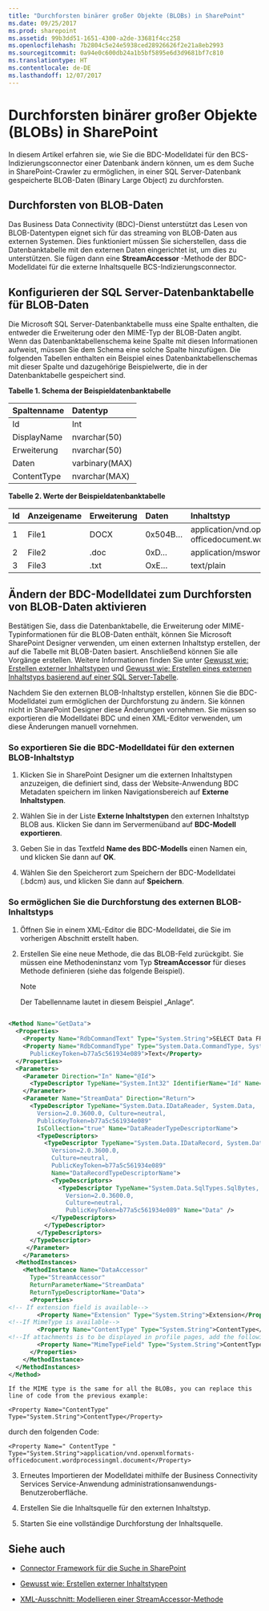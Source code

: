 ```yaml
---
title: "Durchforsten binärer großer Objekte (BLOBs) in SharePoint"
ms.date: 09/25/2017
ms.prod: sharepoint
ms.assetid: 99b3dd51-1651-4300-a2de-33681f4cc258
ms.openlocfilehash: 7b2804c5e24e5938ced28926626f2e21a8eb2993
ms.sourcegitcommit: 0a94e0c600db24a1b5bf5895e6d3d9681bf7c810
ms.translationtype: HT
ms.contentlocale: de-DE
ms.lasthandoff: 12/07/2017
---
```

# <a name="crawl-binary-large-objects-blobs-in-sharepoint"></a>Durchforsten binärer großer Objekte (BLOBs) in SharePoint

In diesem Artikel erfahren sie, wie Sie die BDC-Modelldatei für den BCS-Indizierungsconnector einer Datenbank ändern können, um es dem Suche in SharePoint-Crawler zu ermöglichen, in einer SQL Server-Datenbank gespeicherte BLOB-Daten (Binary Large Object) zu durchforsten.

## <a name="crawling-blob-data"></a>Durchforsten von BLOB-Daten
<a name="HowToCrawlBlobs_CrawlingBlobData"> </a>

Das Business Data Connectivity (BDC)-Dienst unterstützt das Lesen von BLOB-Datentypen eignet sich für das streaming von BLOB-Daten aus externen Systemen. Dies funktioniert müssen Sie sicherstellen, dass die Datenbanktabelle mit den externen Daten eingerichtet ist, um dies zu unterstützen. Sie fügen dann eine **StreamAccessor** -Methode der BDC-Modelldatei für die externe Inhaltsquelle BCS-Indizierungsconnector.
  
    
    

## <a name="configuring-the-sql-server-database-table-for-blob-data"></a>Konfigurieren der SQL Server-Datenbanktabelle für BLOB-Daten
<a name="HowToCrawlBlobs_ConfiguringSQL"> </a>

Die Microsoft SQL Server-Datenbanktabelle muss eine Spalte enthalten, die entweder die Erweiterung oder den MIME-Typ der BLOB-Daten angibt. Wenn das Datenbanktabellenschema keine Spalte mit diesen Informationen aufweist, müssen Sie dem Schema eine solche Spalte hinzufügen. Die folgenden Tabellen enthalten ein Beispiel eines Datenbanktabellenschemas mit dieser Spalte und dazugehörige Beispielwerte, die in der Datenbanktabelle gespeichert sind.
  
    
    

**Tabelle 1. Schema der Beispieldatenbanktabelle**


|**Spaltenname**|**Datentyp**|
|:-----|:-----|
|Id  <br/> |Int  <br/> |
|DisplayName  <br/> |nvarchar(50)  <br/> |
|Erweiterung  <br/> |nvarchar(50)  <br/> |
|Daten  <br/> |varbinary(MAX)  <br/> |
|ContentType  <br/> |nvarchar(MAX)  <br/> |
   

**Tabelle 2. Werte der Beispieldatenbanktabelle**


|**Id**|**Anzeigename**|**Erweiterung**|**Daten**|**Inhaltstyp**|
|:-----|:-----|:-----|:-----|:-----|
|1  <br/> |File1  <br/> |DOCX  <br/> |0x504B…  <br/> |application/vnd.openxmlformats-officedocument.wordprocessingml.document  <br/> |
|2  <br/> |File2  <br/> |.doc  <br/> |0xD…  <br/> |application/msword  <br/> |
|3  <br/> |File3  <br/> |.txt  <br/> |OxE…  <br/> |text/plain  <br/> |
   

## <a name="modifying-the-bdc-model-file-to-enable-crawling-of-blob-data"></a>Ändern der BDC-Modelldatei zum Durchforsten von BLOB-Daten aktivieren
<a name="HowToCrawlBlobs_BDCModelFile"> </a>

Bestätigen Sie, dass die Datenbanktabelle, die Erweiterung oder MIME-Typinformationen für die BLOB-Daten enthält, können Sie Microsoft SharePoint Designer verwenden, um einen externen Inhaltstyp erstellen, der auf die Tabelle mit BLOB-Daten basiert. Anschließend können Sie alle Vorgänge erstellen. Weitere Informationen finden Sie unter  [Gewusst wie: Erstellen externer Inhaltstypen]((http://msdn.microsoft.com/library/811b458c-e209-46df-ba02-8db02bc658db%28Office.15%29.aspx)) und [Gewusst wie: Erstellen eines externen Inhaltstyps basierend auf einer SQL Server-Tabelle]((http://msdn.microsoft.com/library/5c42a679-d71d-46c6-aabc-d63c6cad3846%28Office.15%29.aspx)). 
  
    
    
Nachdem Sie den externen BLOB-Inhaltstyp erstellen, können Sie die BDC-Modelldatei zum ermöglichen der Durchforstung zu ändern. Sie können nicht in SharePoint Designer diese Änderungen vornehmen. Sie müssen so exportieren die Modelldatei BDC und einen XML-Editor verwenden, um diese Änderungen manuell vornehmen.
  
    
    

### <a name="to-export-the-bdc-model-file-for-the-blob-external-content-type"></a>So exportieren Sie die BDC-Modelldatei für den externen BLOB-Inhaltstyp


1. Klicken Sie in SharePoint Designer um die externen Inhaltstypen anzuzeigen, die definiert sind, dass der Website-Anwendung BDC Metadaten speichern im linken Navigationsbereich auf **Externe Inhaltstypen**.
    
  
2. Wählen Sie in der Liste **Externe Inhaltstypen** den externen Inhaltstyp BLOB aus. Klicken Sie dann im Servermenüband auf **BDC-Modell exportieren**.
    
  
3. Geben Sie in das Textfeld **Name des BDC-Modells** einen Namen ein, und klicken Sie dann auf **OK**.
    
  
4. Wählen Sie den Speicherort zum Speichern der BDC-Modelldatei (.bdcm) aus, und klicken Sie dann auf **Speichern**.
    
  

### <a name="to-enable-crawling-of-the-blob-external-content-type"></a>So ermöglichen Sie die Durchforstung des externen BLOB-Inhaltstyps


1. Öffnen Sie in einem XML-Editor die BDC-Modelldatei, die Sie im vorherigen Abschnitt erstellt haben.
    
  
2. Erstellen Sie eine neue Methode, die das BLOB-Feld zurückgibt. Sie müssen eine Methodeninstanz vom Typ **StreamAccessor** für dieses Methode definieren (siehe das folgende Beispiel).
    
    > [!NOTE]
    > Der Tabellenname lautet in diesem Beispiel „Anlage“. 

```XML
  
<Method Name="GetData">
  <Properties>
    <Property Name="RdbCommandText" Type="System.String">SELECT Data FROM [dbo].[Attachment] WHERE [Id] = @Id </Property>
    <Property Name="RdbCommandType" Type="System.Data.CommandType, System.Data, Version=2.0.0.0, Culture=neutral, 
      PublicKeyToken=b77a5c561934e089">Text</Property>
  </Properties>
  <Parameters>
    <Parameter Direction="In" Name="@Id">
      <TypeDescriptor TypeName="System.Int32" IdentifierName="Id" Name="Id" />
    </Parameter>
    <Parameter Name="StreamData" Direction="Return">
      <TypeDescriptor TypeName="System.Data.IDataReader, System.Data, 
        Version=2.0.3600.0, Culture=neutral, 
        PublicKeyToken=b77a5c561934e089" 
        IsCollection="true" Name="DataReaderTypeDescriptorName">
        <TypeDescriptors>
          <TypeDescriptor TypeName="System.Data.IDataRecord, System.Data, 
            Version=2.0.3600.0, 
            Culture=neutral, 
            PublicKeyToken=b77a5c561934e089" 
            Name="DataRecordTypeDescriptorName">
            <TypeDescriptors>
              <TypeDescriptor TypeName="System.Data.SqlTypes.SqlBytes, System.Data, 
                Version=2.0.3600.0, 
                Culture=neutral, 
                PublicKeyToken=b77a5c561934e089" Name="Data" />
            </TypeDescriptors>
          </TypeDescriptor>
        </TypeDescriptors>
      </TypeDescriptor>
     </Parameter>
    </Parameters>
  <MethodInstances>
    <MethodInstance Name="DataAccessor" 
      Type="StreamAccessor" 
      ReturnParameterName="StreamData" 
      ReturnTypeDescriptorName="Data">
      <Properties>
<!-- If extension field is available-->
        <Property Name="Extension" Type="System.String">Extension</Property>
<!--If MimeType is available-->
        <Property Name="ContentType" Type="System.String">ContentType</Property>
<!--If attachments is to be displayed in profile pages, add the following property-->
        <Property Name="MimeTypeField" Type="System.String">ContentType</Property>
      </Properties>
    </MethodInstance>
  </MethodInstances>
</Method>
```


    If the MIME type is the same for all the BLOBs, you can replace this line of code from the previous example: 
  
    
    
 `<Property Name="ContentType" Type="System.String">ContentType</Property>`
  
    
    
durch den folgenden Code: 
  
    
    
 `<Property Name=" ContentType " Type="System.String">application/vnd.openxmlformats-officedocument.wordprocessingml.document</Property>`
    
  
3. Erneutes Importieren der Modelldatei mithilfe der Business Connectivity Services Service-Anwendung administrationsanwendungs-Benutzeroberfläche. 
    
  
4. Erstellen Sie die Inhaltsquelle für den externen Inhaltstyp.
    
  
5. Starten Sie eine vollständige Durchforstung der Inhaltsquelle. 
    
  

## <a name="see-also"></a>Siehe auch
<a name="SP15Crawlblobs_addlresources"> </a>


-  [Connector Framework für die Suche in SharePoint](search-connector-framework-in-sharepoint.md)
    
  
-  [Gewusst wie: Erstellen externer Inhaltstypen]((http://msdn.microsoft.com/library/811b458c-e209-46df-ba02-8db02bc658db%28Office.15%29.aspx))
    
  
-  [XML-Ausschnitt: Modellieren einer StreamAccessor-Methode]((http://msdn.microsoft.com/library/bd60cc2e-f7f6-421c-9d2a-60e8512b9893%28Office.15%29.aspx))
    
  

